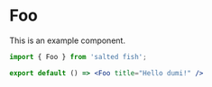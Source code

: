 # Foo

This is an example component.

```jsx
import { Foo } from 'salted fish';

export default () => <Foo title="Hello dumi!" />
```
